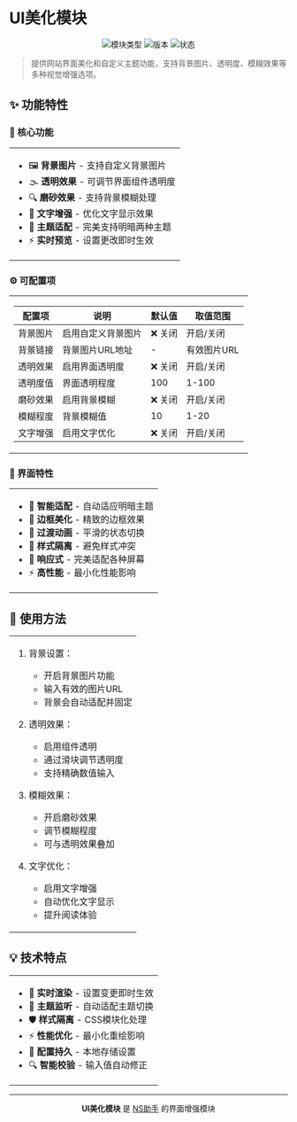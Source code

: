 # UI美化模块

<div align="center">

![模块类型](https://img.shields.io/badge/模块类型-界面美化-purple?style=for-the-badge)
![版本](https://img.shields.io/badge/版本-v0.0.4-green?style=for-the-badge)
![状态](https://img.shields.io/badge/状态-稳定-success?style=for-the-badge)

</div>

> 提供网站界面美化和自定义主题功能，支持背景图片、透明度、模糊效果等多种视觉增强选项。

## ✨ 功能特性

### 🎯 核心功能

<table>
<tr>
<td>

- 🖼️ **背景图片** - 支持自定义背景图片
- 🌫️ **透明效果** - 可调节界面组件透明度
- 🔍 **磨砂效果** - 支持背景模糊处理
- 📝 **文字增强** - 优化文字显示效果
- 🎨 **主题适配** - 完美支持明暗两种主题
- ⚡ **实时预览** - 设置更改即时生效

</td>
</tr>
</table>

### ⚙️ 可配置项

<table>
<tr>
<td>

| 配置项 | 说明 | 默认值 | 取值范围 |
|-------|------|--------|---------|
| 背景图片 | 启用自定义背景图片 | ❌ 关闭 | 开启/关闭 |
| 背景链接 | 背景图片URL地址 | - | 有效图片URL |
| 透明效果 | 启用界面透明度 | ❌ 关闭 | 开启/关闭 |
| 透明度值 | 界面透明程度 | 100 | 1-100 |
| 磨砂效果 | 启用背景模糊 | ❌ 关闭 | 开启/关闭 |
| 模糊程度 | 背景模糊值 | 10 | 1-20 |
| 文字增强 | 启用文字优化 | ❌ 关闭 | 开启/关闭 |

</td>
</tr>
</table>

### 🎨 界面特性

<table>
<tr>
<td>

- 🎯 **智能适配** - 自动适应明暗主题
- 🔲 **边框美化** - 精致的边框效果
- 💫 **过渡动画** - 平滑的状态切换
- 🎨 **样式隔离** - 避免样式冲突
- 📱 **响应式** - 完美适配各种屏幕
- ⚡ **高性能** - 最小化性能影响

</td>
</tr>
</table>

## 🎯 使用方法

<table>
<tr>
<td>

1. 背景设置：
   - 开启背景图片功能
   - 输入有效的图片URL
   - 背景会自动适配并固定

2. 透明效果：
   - 启用组件透明
   - 通过滑块调节透明度
   - 支持精确数值输入

3. 模糊效果：
   - 开启磨砂效果
   - 调节模糊程度
   - 可与透明效果叠加

4. 文字优化：
   - 启用文字增强
   - 自动优化文字显示
   - 提升阅读体验

</td>
</tr>
</table>

## 💡 技术特点

<table>
<tr>
<td>

- 🔄 **实时渲染** - 设置变更即时生效
- 🎨 **主题监听** - 自动适配主题切换
- 🛡️ **样式隔离** - CSS模块化处理
- ⚡ **性能优化** - 最小化重绘影响
- 💾 **配置持久** - 本地存储设置
- 🔍 **智能校验** - 输入值自动修正

</td>
</tr>
</table>

---

<div align="center">

**UI美化模块** 是 [NS助手](https://github.com/stardeep925/NSaide) 的界面增强模块

</div> 
